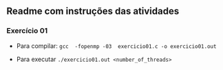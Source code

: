 ## Readme com instruções das atividades

### Exercício 01

* Para compilar: ```gcc  -fopenmp -03  exercicio01.c -o exercicio01.out```

* Para executar ```./exercicio01.out <number_of_threads>```